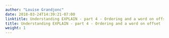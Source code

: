 ```yaml
---
author: "Louise Grandjonc"
date: 2018-03-24T14:39:21-07:00
linktitle: Understanding EXPLAIN - part 4 - Ordering and a word on offset
title: Understanding EXPLAIN - part 4 - Ordering and a word on offset
weight: 1
---
```

